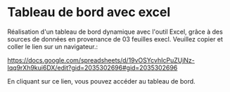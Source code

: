 # Tableau de bord avec excel
Réalisation d'un tableau de bord dynamique avec l'outil Excel, grâce à des sources de données en provenance de 03 feuilles execl. Veuillez copier et coller le lien sur un navigateur.:

https://docs.google.com/spreadsheets/d/19vOSYcvhIcPuZUjNz-Iqq9rXh9kui6DX/edit?gid=2035302696#gid=2035302696

En cliquant sur ce lien, vous pouvez accéder au tableau de bord.

